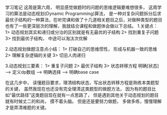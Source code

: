 学习笔记
这周是第六周， 明显感觉做题时的问题的思维逻辑要难想很多， 这周学习的算法是动态规划(Dynamic Programming)算法， 是一种对复杂问题拆分后求最优子结构的一种算法，在听完课和做了十几道相关题目之后，对做种类型的题目也有了一些更深层次的理解，我就结合课程和做题体会做以下总结。
1.关键点：
      1> 动态规划其实和递归或分治的区别就是有无最优的子结构
      2> 找到重复子问题
      3> 找到最优子结构， 中途可以淘汰次优解
    
2.动态规划做题注意点小结：
    1> 打破自己的思维惯性， 形成与机器一致的思维
    2> 理解复杂逻辑的关键
    3> 切忌人肉递归

3.动态规划三要素：
    1> 重复子问题
    2> 最优子结构
    3> 状态转移方程
明确[状态] —> 定义dp数组 —> 明确选择 —> 明确base case

在这几步中， 读懂题目要求，理清结构状态，写出状态转移方程是熟练本类题型的关键， 虽然我现在也还没有完全理清这类题型的做题方法， 因为有的题目比如“最优路径”这类题目现在就有一点思路了， 但是遇到其他关于动态规划的题目就有时候丈二的和尚， 摸不着头脑。 但是还是要努力做题， 多做多练，慢慢理解才是弄清难题的关键。
